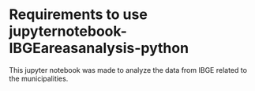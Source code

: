 # Requirements to use jupyternotebook-IBGEareasanalysis-python
This jupyter notebook was made to analyze the data from IBGE related to the municipalities.
